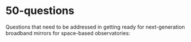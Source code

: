 # 50-questions
Questions that need to be addressed in getting ready for next-generation broadband mirrors for space-based observatories:
